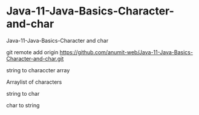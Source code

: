 # Java-11-Java-Basics-Character-and-char
Java-11-Java-Basics-Character and char

git remote add origin https://github.com/anumit-web/Java-11-Java-Basics-Character-and-char.git

string to characcter array

Arraylist of characters

string to char

char to string


